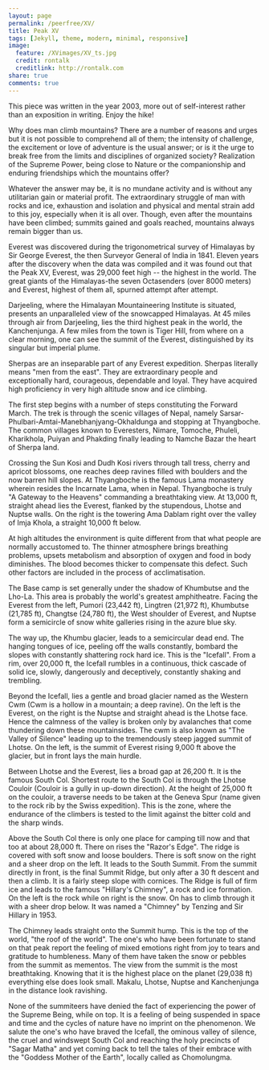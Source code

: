 ```yaml
---
layout: page
permalink: /peerfree/XV/
title: Peak XV
tags: [Jekyll, theme, modern, minimal, responsive]
image:
  feature: /XVimages/XV_ts.jpg
  credit: rontalk
  creditlink: http://rontalk.com
share: true
comments: true
---
```


This piece was written in the year 2003, more out of self-interest rather than an exposition in writing. Enjoy the hike!

Why does man climb mountains? There are a number of reasons and urges but it is not possible to comprehend all of them; the intensity of challenge, the excitement or love of adventure is the usual answer; or is it the urge to break free from the limits and disciplines of organized society? 
Realization of the Supreme Power, being close to Nature or the companionship and enduring friendships which the mountains offer? 

Whatever the answer may be, it is no mundane activity and is without any utilitarian gain or material profit. 
The extraordinary struggle of man with rocks and ice, exhaustion and isolation and physical and mental strain add to this joy, especially when it is all over. Though, even after the mountains have been climbed; summits gained and goals reached, mountains always remain bigger than us.

Everest was discovered during the trigonometrical survey of Himalayas by Sir George Everest, the then Surveyor General of India in 1841. Eleven years after the discovery when the data was compiled and it was found out that the Peak XV, Everest, was 29,000 feet high -- the highest in the world. The great giants of the Himalayas-the seven Octasenders (over 8000 meters) and Everest, highest of them all, spurned attempt after attempt.

Darjeeling, where the Himalayan Mountaineering Institute is situated, presents an unparalleled view of the snowcapped Himalayas. At 45 miles through air from Darjeeling, lies the third highest peak in the world, the Kanchenjunga. A few miles from the town is Tiger Hill, from where on a clear morning, one can see the summit of the Everest, distinguished by its singular but imperial plume.

Sherpas are an inseparable part of any Everest expedition. 
Sherpas literally means "men from the east". They are extraordinary people and exceptionally hard, courageous, dependable and loyal. They have acquired high proficiency in very high altitude snow and ice climbing.

The first step begins with a number of steps constituting the Forward March. 
The trek is through the scenic villages of Nepal, namely Sarsar-Phulbari-Amtai-Manebhanjyang-Okhaldunga and stopping at Thyangboche. 
The common villages known to Everesters, Nimare, Tomoche, Phuleli, Kharikhola, Puiyan and Phakding finally leading to Namche Bazar the heart of Sherpa land.

Crossing the Sun Kosi and Dudh Kosi rivers through tall tress, cherry and apricot blossoms, one reaches deep ravines filled with boulders and the now barren hill slopes. 
At Thyangboche is the famous Lama monastery wherein resides the Incarnate Lama, when in Nepal. 
Thyangboche is truly "A Gateway to the Heavens" commanding a breathtaking view. 
At 13,000 ft, straight ahead lies the Everest, flanked by the stupendous, Lhotse and Nuptse walls. 
On the right is the towering Ama Dablam right over the valley of Imja Khola, a straight 10,000 ft below.

At high altitudes the environment is quite different from that what people are normally accustomed to. The thinner atmosphere brings breathing problems, upsets metabolism and absorption of oxygen and food in body diminishes. The blood becomes thicker to compensate this defect. Such other factors are included in the process of acclimatisation.

The Base camp is set generally under the shadow of Khumbutse and the Lho-La. This area is probably the world's greatest amphitheatre. Facing the Everest from the left, Pumori (23,442 ft), Lingtren (21,972 ft), Khumbutse (21,785 ft), Changtse (24,780 ft), the West shoulder of Everest, and Nuptse form a semicircle of snow white galleries rising in the azure blue sky. 


The way up, the Khumbu glacier, leads to a semicircular dead end. The hanging tongues of ice, peeling off the walls constantly, bombard the slopes with constantly shattering rock hard ice. This is the "Icefall". From a rim, over 20,000 ft, the Icefall rumbles in a continuous, thick cascade of solid ice, slowly, dangerously and deceptively, constantly shaking and trembling. 


Beyond the Icefall, lies a gentle and broad glacier named as the Western Cwm (Cwm is a hollow in a mountain; a deep ravine). On the left is the Everest, on the right is the Nuptse and straight ahead is the Lhotse face. Hence the calmness of the valley is broken only by avalanches that come thundering down these mountainsides. The cwm is also known as "The Valley of Silence" leading up to the tremendously steep jagged summit of Lhotse. On the left, is the summit of Everest rising 9,000 ft above the glacier, but in front lays the main hurdle. 


Between Lhotse and the Everest, lies a broad gap at 26,200 ft. It is the famous South Col. Shortest route to the South Col is through the Lhotse Couloir (Couloir is a gully in up-down direction). At the height of 25,000 ft on the couloir, a traverse needs to be taken at the Geneva Spur (name given to the rock rib by the Swiss expedition). This is the zone, where the endurance of the climbers is tested to the limit against the bitter cold and the sharp winds. 


Above the South Col there is only one place for camping till now and that too at about 28,000 ft. There on rises the "Razor's Edge". The ridge is covered with soft snow and loose boulders. There is soft snow on the right and a sheer drop on the left. It leads to the South Summit. From the summit directly in front, is the final Summit Ridge, but only after a 30 ft descent and then a climb. It is a fairly steep slope with cornices. The 
Ridge is full of firm ice and leads to the famous "Hillary's Chimney", a rock and ice formation. On the left is the rock while on right is the snow. On has to climb through it with a sheer drop below. It was named a "Chimney" by Tenzing and Sir Hillary in 1953. 


The Chimney leads straight onto the Summit hump. This is the top of the world, "the roof of the world". The one's who have been fortunate to stand on that peak report the feeling of mixed emotions right from joy to tears and gratitude to humbleness. 
Many of them have taken the snow or pebbles from the summit as mementos. The view from the summit is the most breathtaking. Knowing that it is the highest place on the planet (29,038 ft) everything else does look small. Makalu, Lhotse, Nuptse and Kanchenjunga in the distance look ravishing.

None of the summiteers have denied the fact of experiencing the power of the Supreme Being, while on top. It is a feeling of being suspended in space and time and the cycles of nature have no imprint on the phenomenon. We salute the one's who have braved the Icefall, the ominous valley of silence, the cruel and windswept South Col and reaching the holy precincts of "Sagar Matha" and yet coming back to tell the tales of their embrace with the "Goddess Mother of the Earth", locally called as Chomolungma.
